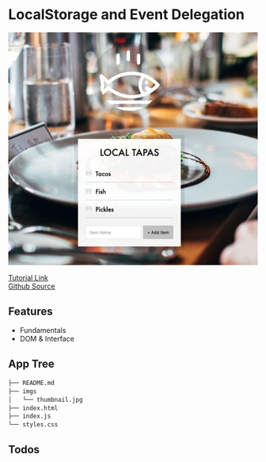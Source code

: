# LocalStorage and Event Delegation

<img src="https://raw.githubusercontent.com/moisestech/js30/master/LocalStorage-And-Event-Delegation/imgs/thumbnail.jpg" />

[Tutorial Link](https://courses.wesbos.com/account/access/5f602c40f8289514d0f9b6fc/view/194129092)  
[Github Source](https://github.com/wesbos/JavaScript30/tree/master/15%20-%20LocalStorage)

## Features

- Fundamentals
- DOM & Interface

## App Tree

```bash
├── README.md
├── imgs
│   └── thumbnail.jpg
├── index.html
├── index.js
└── styles.css
```

## Todos